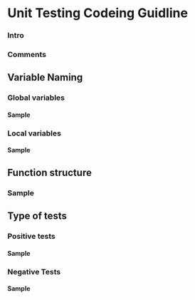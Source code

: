 # Unit Testing Codeing Guidline 

### Intro

### Comments

## Variable Naming 

### Global variables
#### Sample

### Local variables

#### Sample

## Function structure

### Sample

## Type of tests

### Positive tests

#### Sample

### Negative Tests

#### Sample

